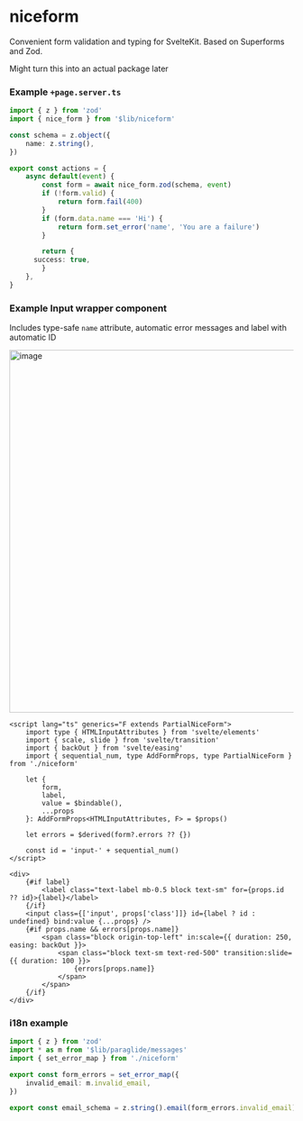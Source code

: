 # niceform
Convenient form validation and typing for SvelteKit. Based on Superforms and Zod.

Might turn this into an actual package later

### Example `+page.server.ts`
```ts
import { z } from 'zod'
import { nice_form } from '$lib/niceform'

const schema = z.object({
	name: z.string(),
})

export const actions = {
	async default(event) {
		const form = await nice_form.zod(schema, event)
		if (!form.valid) {
			return form.fail(400)
		}
		if (form.data.name === 'Hi') {
			return form.set_error('name', 'You are a failure')
		}

		return {
      success: true,
		}
	},
}
```

### Example Input wrapper component

Includes type-safe `name` attribute, automatic error messages and label with automatic ID

<img width="644" alt="image" src="https://github.com/user-attachments/assets/f1013bc2-5e61-4a50-b8c4-f3dafa54d3c3" />


```svelte
<script lang="ts" generics="F extends PartialNiceForm">
	import type { HTMLInputAttributes } from 'svelte/elements'
	import { scale, slide } from 'svelte/transition'
	import { backOut } from 'svelte/easing'
	import { sequential_num, type AddFormProps, type PartialNiceForm } from './niceform'

	let {
		form,
		label,
		value = $bindable(),
		...props
	}: AddFormProps<HTMLInputAttributes, F> = $props()

	let errors = $derived(form?.errors ?? {})

	const id = 'input-' + sequential_num()
</script>

<div>
	{#if label}
		<label class="text-label mb-0.5 block text-sm" for={props.id ?? id}>{label}</label>
	{/if}
	<input class={['input', props['class']]} id={label ? id : undefined} bind:value {...props} />
	{#if props.name && errors[props.name]}
		<span class="block origin-top-left" in:scale={{ duration: 250, easing: backOut }}>
			<span class="block text-sm text-red-500" transition:slide={{ duration: 100 }}>
				{errors[props.name]}
			</span>
		</span>
	{/if}
</div>
```

### i18n example
```ts
import { z } from 'zod'
import * as m from '$lib/paraglide/messages'
import { set_error_map } from './niceform'

export const form_errors = set_error_map({
	invalid_email: m.invalid_email,
})

export const email_schema = z.string().email(form_errors.invalid_email).max(100)
```

